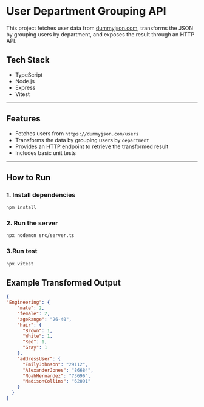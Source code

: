 # User Department Grouping API

This project fetches user data from [dummyjson.com](https://dummyjson.com/users), transforms the JSON by grouping users by department, and exposes the result through an HTTP API.

## Tech Stack

-  TypeScript
-  Node.js
-  Express
-  Vitest

---

## Features

- Fetches users from `https://dummyjson.com/users`
- Transforms the data by grouping users by `department`
- Provides an HTTP endpoint to retrieve the transformed result
- Includes basic unit tests

---

## How to Run

### 1. Install dependencies

```bash
npm install
```

### 2. Run the server

```bash
npx nodemon src/server.ts
```

### 3.Run test

```bash
npx vitest
```

## Example Transformed Output

```json
{
"Engineering": {
    "male": 2,
    "female": 2,
    "ageRange": "26-40",
    "hair": {
      "Brown": 1,
      "White": 1,
      "Red": 1,
      "Gray": 1
    },
    "addressUser": {
      "EmilyJohnson": "29112",
      "AlexanderJones": "86684",
      "NoahHernandez": "73696",
      "MadisonCollins": "62091"
    }
  }
}
